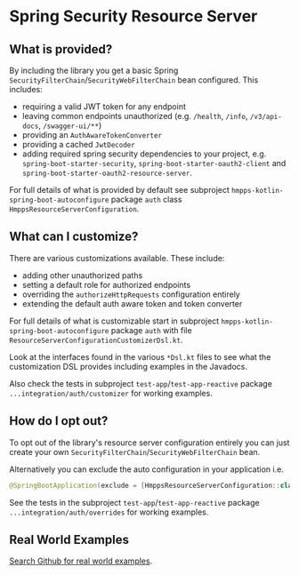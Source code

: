# Spring Security Resource Server

## What is provided?

By including the library you get a basic Spring `SecurityFilterChain`/`SecurityWebFilterChain` bean configured. This includes:
* requiring a valid JWT token for any endpoint
* leaving common endpoints unauthorized (e.g. `/health`, `/info`, `/v3/api-docs`, `/swagger-ui/**`)
* providing an `AuthAwareTokenConverter`
* providing a cached `JwtDecoder`
* adding required spring security dependencies to your project, e.g. `spring-boot-starter-security`,
`spring-boot-starter-oauth2-client` and `spring-boot-starter-oauth2-resource-server`.

For full details of what is provided by default see subproject `hmpps-kotlin-spring-boot-autoconfigure` package `auth` class `HmppsResourceServerConfiguration`.

## What can I customize?

There are various customizations available. These include:
* adding other unauthorized paths
* setting a default role for authorized endpoints
* overriding the `authorizeHttpRequests` configuration entirely
* extending the default auth aware token and token converter

For full details of what is customizable start in subproject `hmpps-kotlin-spring-boot-autoconfigure` package `auth` with file `ResourceServerConfigurationCustomizerDsl.kt`.

Look at the interfaces found in the various `*Dsl.kt` files to see what the customization DSL provides including examples in the Javadocs.

Also check the tests in subproject `test-app`/`test-app-reactive` package `...integration/auth/customizer` for working examples.

## How do I opt out?

To opt out of the library's resource server configuration entirely you can just create your own `SecurityFilterChain`/`SecurityWebFilterChain` bean.

Alternatively you can exclude the auto configuration in your application i.e.
```kotlin
@SpringBootApplication(exclude = [HmppsResourceServerConfiguration::class])
```

See the tests in the subproject `test-app`/`test-app-reactive` package `...integration/auth/overrides` for working examples.

## Real World Examples

[Search Github for real world examples](https://github.com/search?q=org%3Aministryofjustice+uk.gov.justice.hmpps.kotlin.auth.dsl.ResourceServerConfigurationCustomizer&type=code).